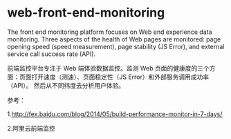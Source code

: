 # web-front-end-monitoring
The front end monitoring platform focuses on Web end experience data monitoring. Three aspects of the health of Web pages are monitored: page opening speed (speed measurement), page stability (JS Error), and external service call success rate (API).

前端监控平台专注于 Web 端体验数据监控。监测 Web 页面的健康度的三个方面：页面打开速度（测速）、页面稳定性（JS Error）和外部服务调用成功率（API）。
然后从不同纬度去分析用户体验。

参考：

1.http://fex.baidu.com/blog/2014/05/build-performance-monitor-in-7-days/

2.阿里云前端监控

